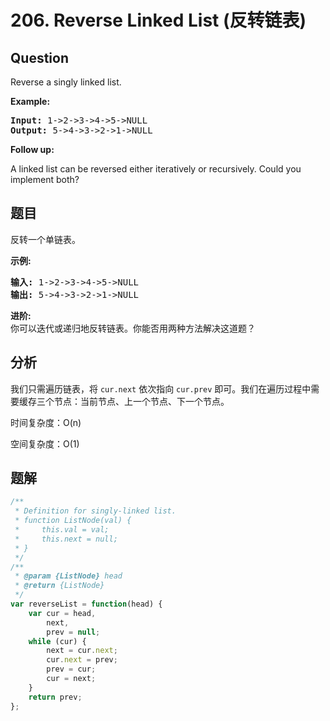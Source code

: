 # 206. Reverse Linked List (反转链表)

## Question

Reverse a singly linked list.

**Example:**

<pre><strong>Input:</strong> 1-&gt;2-&gt;3-&gt;4-&gt;5-&gt;NULL
<strong>Output:</strong> 5-&gt;4-&gt;3-&gt;2-&gt;1-&gt;NULL
</pre>

**Follow up:**

A linked list can be reversed either iteratively or recursively. Could you implement both?

## 题目

反转一个单链表。

**示例:**

<pre><strong>输入:</strong> 1-&gt;2-&gt;3-&gt;4-&gt;5-&gt;NULL
<strong>输出:</strong> 5-&gt;4-&gt;3-&gt;2-&gt;1-&gt;NULL</pre>

**进阶:**  
你可以迭代或递归地反转链表。你能否用两种方法解决这道题？

## 分析

我们只需遍历链表，将 `cur.next` 依次指向 `cur.prev` 即可。我们在遍历过程中需要缓存三个节点：当前节点、上一个节点、下一个节点。

时间复杂度：O(n)

空间复杂度：O(1)

## 题解

```javascript
/**
 * Definition for singly-linked list.
 * function ListNode(val) {
 *     this.val = val;
 *     this.next = null;
 * }
 */
/**
 * @param {ListNode} head
 * @return {ListNode}
 */
var reverseList = function(head) {
    var cur = head,
        next,
        prev = null;
    while (cur) {
        next = cur.next;
        cur.next = prev;
        prev = cur;
        cur = next;
    }
    return prev;
};
```
